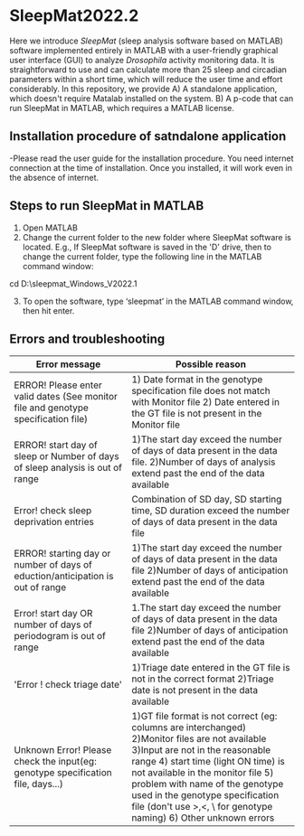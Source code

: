 # SleepMat2022.2

Here we introduce *SleepMat* (sleep analysis software based on MATLAB) software implemented entirely in MATLAB with a user-friendly graphical user interface (GUI) to analyze *Drosophila* activity monitoring data. It is straightforward to use and can calculate more than 25 sleep and circadian parameters within a short time, which will reduce the user time and effort considerably. In this repository, we provide A) A standalone application, which doesn't require Matalab installed on the system. B) A p-code that can run SleepMat in MATLAB, which requires a MATLAB license.

## Installation procedure of satndalone application

-Please read the user guide for the installation procedure. You need internet connection at the time of installation. Once you installed, it will work even in the absence of internet.

## Steps to run SleepMat in MATLAB 
1.	Open MATLAB
2.	Change the current folder to the new folder where SleepMat software is located. 
E.g., If SleepMat software is saved in the 'D' drive, then to change the current folder, type the following line in the MATLAB command window:

cd D:\sleepmat_Windows_V2022.1

3.	To open the software, type ‘sleepmat’ in the MATLAB command window, then hit enter.

## Errors and troubleshooting

| Error message | Possible reason |
| ------------- | ------------ |
|ERROR! Please enter valid dates (See monitor file and genotype specification file) | 1) Date format in the genotype specification file does not match with Monitor file 2) Date entered in the GT file is not present in the Monitor file |
|ERROR! start day of sleep or Number of days of sleep analysis is out of range| 1)The start day exceed the number of days of data present in the data file. 2)Number of days of analysis extend past the end of the data available|
|Error! check sleep deprivation entries|Combination of SD day, SD starting time, SD duration exceed the number of days of data present in the data file|
|ERROR! starting day or number of days of eduction/anticipation is out of range|1)The start day exceed the number of days of data present in the data file 2)Number of days of anticipation extend past the end of the data available|
|Error! start day OR number of days of periodogram is out of range|1.The start day exceed the number of days of data present in the data file 2)Number of days of anticipation extend past the end of the data available|
|'Error ! check triage date'|1)Triage date entered in the GT file is not in the correct format 2)Triage date is not present in the data available|
|Unknown Error! Please check the input(eg: genotype specification file, days...)| 1)GT file format is not correct (eg: columns are interchanged) 2)Monitor files are not available  3)Input are not in the reasonable range  4) start time (light ON time) is not available in the monitor file  5) problem with name of the genotype used in the genotype specification file (don't use >,<, \ for genotype naming) 6) Other unknown errors|








